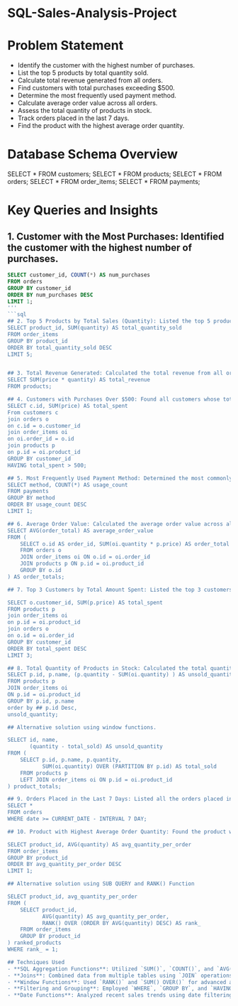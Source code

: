 # SQL-Sales-Analysis-Project

# Problem Statement
- Identify the customer with the highest number of purchases.
- List the top 5 products by total quantity sold.
- Calculate total revenue generated from all orders.
- Find customers with total purchases exceeding $500.
- Determine the most frequently used payment method.
- Calculate average order value across all orders.
- Assess the total quantity of products in stock.
- Track orders placed in the last 7 days.
- Find the product with the highest average order quantity.

# Database Schema Overview
SELECT * FROM customers;
SELECT * FROM products;
SELECT * FROM orders;
SELECT * FROM order_items;
SELECT * FROM payments;

# Key Queries and Insights


## 1. Customer with the Most Purchases: Identified the customer with the highest number of purchases.

```sql
SELECT customer_id, COUNT(*) AS num_purchases
FROM orders
GROUP BY customer_id
ORDER BY num_purchases DESC
LIMIT 1;
'''
```sql
## 2. Top 5 Products by Total Sales (Quantity): Listed the top 5 products by the total quantity sold.
SELECT product_id, SUM(quantity) AS total_quantity_sold
FROM order_items
GROUP BY product_id
ORDER BY total_quantity_sold DESC
LIMIT 5;


## 3. Total Revenue Generated: Calculated the total revenue from all orders.
SELECT SUM(price * quantity) AS total_revenue
FROM products;

## 4. Customers with Purchases Over $500: Found all customers whose total purchases exceed $500.
SELECT c.id, SUM(price) AS total_spent
From customers c
join orders o
on c.id = o.customer_id
join order_items oi
on oi.order_id = o.id
join products p
on p.id = oi.product_id 
GROUP BY customer_id
HAVING total_spent > 500;

## 5. Most Frequently Used Payment Method: Determined the most commonly used payment method.
SELECT method, COUNT(*) AS usage_count
FROM payments
GROUP BY method
ORDER BY usage_count DESC
LIMIT 1;

## 6. Average Order Value: Calculated the average order value across all orders.
SELECT AVG(order_total) AS average_order_value
FROM (
    SELECT o.id AS order_id, SUM(oi.quantity * p.price) AS order_total
    FROM orders o
    JOIN order_items oi ON o.id = oi.order_id
    JOIN products p ON p.id = oi.product_id
    GROUP BY o.id
) AS order_totals;

## 7. Top 3 Customers by Total Amount Spent: Listed the top 3 customers based on the total amount spent.

SELECT o.customer_id, SUM(p.price) AS total_spent
FROM products p
join order_items oi
on p.id = oi.product_id
join orders o
on o.id = oi.order_id
GROUP BY customer_id
ORDER BY total_spent DESC
LIMIT 3;

## 8. Total Quantity of Products in Stock: Calculated the total quantity of products still available in stock.
SELECT p.id, p.name, (p.quantity - SUM(oi.quantity) ) AS unsold_quantity
FROM products p
JOIN order_items oi
ON p.id = oi.product_id
GROUP BY p.id, p.name
order by ## p.id Desc,
unsold_quantity;

## Alternative solution using window functions.

SELECT id, name, 
       (quantity - total_sold) AS unsold_quantity
FROM (
    SELECT p.id, p.name, p.quantity,
           SUM(oi.quantity) OVER (PARTITION BY p.id) AS total_sold
    FROM products p
    LEFT JOIN order_items oi ON p.id = oi.product_id
) product_totals;

## 9. Orders Placed in the Last 7 Days: Listed all the orders placed in the past 7 days.
SELECT *
FROM orders
WHERE date >= CURRENT_DATE - INTERVAL 7 DAY;

## 10. Product with Highest Average Order Quantity: Found the product with the highest average quantity per order.

SELECT product_id, AVG(quantity) AS avg_quantity_per_order
FROM order_items
GROUP BY product_id
ORDER BY avg_quantity_per_order DESC
LIMIT 1;

## Alternative solution using SUB QUERY and RANK() Function

SELECT product_id, avg_quantity_per_order
FROM (
    SELECT product_id, 
           AVG(quantity) AS avg_quantity_per_order,
           RANK() OVER (ORDER BY AVG(quantity) DESC) AS rank_
    FROM order_items
    GROUP BY product_id
) ranked_products
WHERE rank_ = 1;

## Techniques Used
- **SQL Aggregation Functions**: Utilized `SUM()`, `COUNT()`, and `AVG()` to summarize data effectively.
- **Joins**: Combined data from multiple tables using `JOIN` operations to create comprehensive reports.
- **Window Functions**: Used `RANK()` and `SUM() OVER()` for advanced analysis without collapsing the result set.
- **Filtering and Grouping**: Employed `WHERE`, `GROUP BY`, and `HAVING` clauses to refine data analysis.
- **Date Functions**: Analyzed recent sales trends using date filtering.
